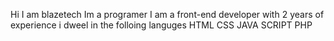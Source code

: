 Hi I am blazetech 
Im a programer
I am a front-end developer 
with 2 years of experience
i dweel in the folloing languges 
HTML
CSS
JAVA SCRIPT
PHP

<!---
Bl4Z3T3chX/Bl4Z3T3chX is a ✨ special ✨ repository because its `README.md` (this file) appears on your GitHub profile.
You can click the Preview link to take a look at your changes.
--->
